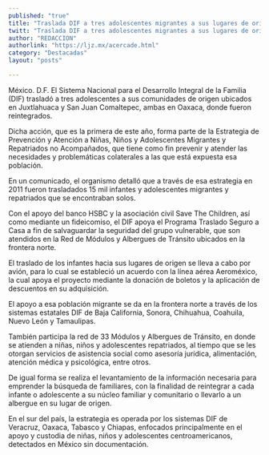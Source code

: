 ```yaml
---
published: "true"
title: "Traslada DIF a tres adolescentes migrantes a sus lugares de origen"
twitt: "Traslada DIF a tres adolescentes migrantes a sus lugares de origen"
author: "REDACCION"
authorlink: "https://ljz.mx/acercade.html"
category: "Destacadas"
layout: "posts"

---
```



  México. D.F. El Sistema Nacional para el Desarrollo Integral de la Familia (DIF) trasladó a tres adolescentes a sus comunidades de origen ubicados en Juxtlahuaca y San Juan Comaltepec, ambas en Oaxaca, donde fueron reintegrados.



  Dicha acción, que es la primera de este año, forma parte de la Estrategia de Prevención y Atención a Niñas, Niños y Adolescentes Migrantes y Repatriados no Acompañados, que tiene como fin prevenir y atender las necesidades y problemáticas colaterales a las que está expuesta esa población.



  En un comunicado, el organismo detalló que a través de esa estrategia en 2011 fueron trasladados 15 mil infantes y adolescentes migrantes y repatriados que se encontraban solos.



  Con el apoyo del banco HSBC y la asociación civil Save The Children, así como mediante un fideicomiso, el DIF apoya el Programa Traslado Seguro a Casa a fin de salvaguardar la seguridad del grupo vulnerable, que son atendidos en la Red de Módulos y Albergues de Tránsito ubicados en la frontera norte.



  El traslado de los infantes hacia sus lugares de origen se lleva a cabo por avión, para lo cual se estableció un acuerdo con la línea aérea Aeroméxico, la cual apoya el proyecto mediante la donación de boletos y la aplicación de descuentos en su adquisición.



  El apoyo a esa población migrante se da en la frontera norte a través de los sistemas estatales DIF de Baja California, Sonora, Chihuahua, Coahuila, Nuevo León y Tamaulipas.



  También participa la red de 33 Módulos y Albergues de Tránsito, en donde se atienden a niñas, niños y adolescentes repatriados, al tiempo que se les otorgan servicios de asistencia social como asesoría jurídica, alimentación, atención médica y psicológica, entre otros.



  De igual forma se realiza el levantamiento de la información necesaria para emprender la búsqueda de familiares, con la finalidad de reintegrar a cada infante o adolescente a su núcleo familiar y comunitario o llevarlo a un albergue en su lugar de origen.



  En el sur del país, la estrategia es operada por los sistemas DIF de Veracruz, Oaxaca, Tabasco y Chiapas, enfocados principalmente en el apoyo y custodia de niñas, niños y adolescentes centroamericanos, detectados en México sin documentación.

